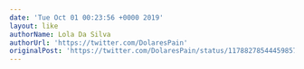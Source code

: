 ```yaml
---
date: 'Tue Oct 01 00:23:56 +0000 2019'
layout: like
authorName: Lola Da Silva
authorUrl: 'https://twitter.com/DolaresPain'
originalPost: 'https://twitter.com/DolaresPain/status/1178827854445985792'
---
```

